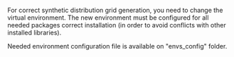 For correct synthetic distribution grid generation, you need to change the virtual environment.
The new environment must be configured for all needed packages correct installation (in order to avoid conflicts with other installed libraries).

Needed environment configuration file is available on "envs_config" folder.

